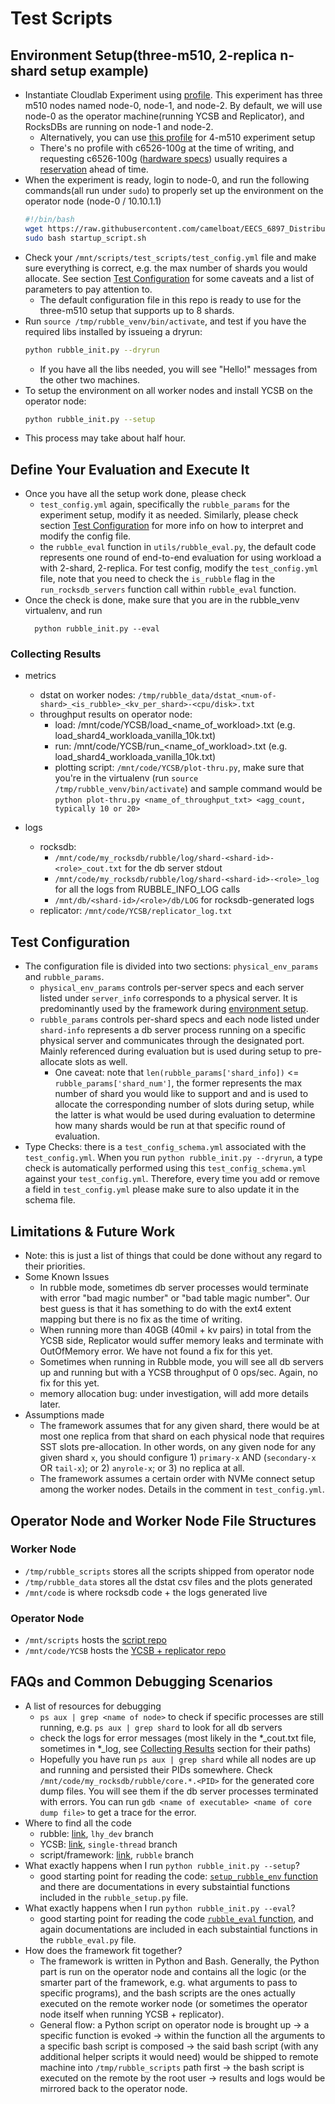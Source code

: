 # Test Scripts

## Environment Setup(three-m510, 2-replica n-shard setup example)

- Instantiate Cloudlab Experiment using [profile](https://www.cloudlab.us/manage_profile.php?action=edit&uuid=4bfc3b7b-b3f4-11eb-b1eb-e4434b2381fc). This experiment has three m510 nodes named node-0, node-1, and node-2. By default, we will use node-0 as the operator machine(running YCSB and Replicator), and RocksDBs are running on node-1 and node-2.
  - Alternatively, you can use [this profile](https://www.cloudlab.us/show-profile.php?uuid=ccd6c2b3-dace-11eb-8fd9-e4434b2381fc) for 4-m510 experiment setup
  - There's no profile with c6526-100g at the time of writing, and requesting c6526-100g ([hardware specs](https://docs.cloudlab.us/hardware.html)) usually requires a [reservation](https://www.cloudlab.us/resgroup.php) ahead of time.
- When the experiment is ready, login to node-0, and run the following commands(all run under `sudo`) to properly set up the environment on the operator node (node-0 / 10.10.1.1)
	```bash
	#!/bin/bash
	wget https://raw.githubusercontent.com/camelboat/EECS_6897_Distributed_Storage_System_Project_Scripts/rubble/test_scripts/startup_script.sh
	sudo bash startup_script.sh
	```
- Check your `/mnt/scripts/test_scripts/test_config.yml` file and make sure everything is correct, e.g. the max number of shards you would allocate. See section [Test Configuration](#test-configuration) for some caveats and a list of parameters to pay attention to.
  - The default configuration file in this repo is ready to use for the three-m510 setup that supports up to 8 shards.
- Run
`source /tmp/rubble_venv/bin/activate`, and test if you have the required libs installed by issueing a dryrun:
	```bash
	python rubble_init.py --dryrun
	```
  - If you have all the libs needed, you will see "Hello!" messages from the other two machines.
- To setup the environment on all worker nodes and install YCSB on the operator node:
	```bash
	python rubble_init.py --setup
	```
- This process may take about half hour.

## Define Your Evaluation and Execute It
- Once you have all the setup work done, please check
  - `test_config.yml` again, specifically the `rubble_params` for the experiment setup, modify it as needed. Similarly, please check section [Test Configuration](#test-configuration) for more info on how to interpret and modify the config file.
  - the `rubble_eval` function in `utils/rubble_eval.py`, the default code represents one
		round of end-to-end evaluation for using workload a with 2-shard, 2-replica. For test config, modify the `test_config.yml` file, note that you need to check the `is_rubble`
		flag in the `run_rocksdb_servers` function call within `rubble_eval` function.
- Once the check is done, make sure that you are in the rubble_venv virtualenv, and run
  ```
	python rubble_init.py --eval
	```
### Collecting Results
- metrics
	- dstat on worker nodes: `/tmp/rubble_data/dstat_<num-of-shard>_<is_rubble>_<kv_per_shard>-<cpu/disk>.txt` 
	- throughput results on operator node:
		- load: /mnt/code/YCSB/load_\<name_of_workload\>.txt (e.g. load_shard4_workloada_vanilla_10k.txt)
		- run: /mnt/code/YCSB/run_\<name_of_workload\>.txt (e.g. load_shard4_workloada_vanilla_10k.txt)
		- plotting script: `/mnt/code/YCSB/plot-thru.py`, make sure that you're in the virtualenv (run `source /tmp/rubble_venv/bin/activate`) and sample command would be `python plot-thru.py <name_of_throughput_txt> <agg_count, typically 10 or 20>`

- logs
	- rocksdb:
		- `/mnt/code/my_rocksdb/rubble/log/shard-<shard-id>-<role>_cout.txt` for the db server stdout
		- `/mnt/code/my_rocksdb/rubble/log/shard-<shard-id>-<role>_log` for all the logs from RUBBLE_INFO_LOG calls
		- `/mnt/db/<shard-id>/<role>/db/LOG` for rocksdb-generated logs
  - replicator: `/mnt/code/YCSB/replicator_log.txt`


## Test Configuration
- The configuration file is divided into two sections: `physical_env_params` and `rubble_params`.
	- `physical_env_params` controls per-server specs and each server listed under `server_info` corresponds to a physical server. It is predominantly used by the framework during [environment setup](#environment-setupthree-m510-2-replica-n-shard-setup-example).
	- `rubble_params` controls per-shard specs and each node listed under `shard-info` represents a db server process running on a specific physical server and communicates through the designated port. Mainly referenced during evaluation but is used during setup to pre-allocate slots as well.
		- One caveat: note that `len(rubble_params['shard_info])` <= `rubble_params['shard_num']`, the former represents the max number of shard you would like to support and and is used to allocate the corresponding number of slots during setup, while the latter is what would be used during evaluation to determine how many shards would be run at that specific round of evaluation.
- Type Checks: there is a `test_config_schema.yml` associated with the `test_config.yml`. When you run `python rubble_init.py --dryrun`, a type check is automatically performed using this `test_config_schema.yml` against your `test_config.yml`. Therefore, every time you add or remove a field in `test_config.yml` please make sure to also update it in the schema file.

## Limitations & Future Work
- Note: this is just a list of things that could be done without any regard to their priorities.
- Some Known Issues
  - In rubble mode, sometimes db server processes would terminate with error "bad magic number" or "bad table magic number". Our best guess is that it has something to do with the ext4 extent mapping but there is no fix as the time of writing.
  - When running more than 40GB (40mil + kv pairs) in total from the YCSB side, Replicator would suffer memory leaks and terminate with OutOfMemory error. We have not found a fix for this yet.
  - Sometimes when running in Rubble mode, you will see all db servers up and running but with a YCSB throughput of 0 ops/sec. Again, no fix for this yet.
  - memory allocation bug: under investigation, will add more details later.
- Assumptions made
  - The framework assumes that for any given shard, there would be at most one replica from that shard on each physical node that requires SST slots pre-allocation. In other words, on any given node for any given shard `x`, you should configure 1) `primary-x` AND (`secondary-x` OR `tail-x`); or 2) `anyrole-x`; or 3) no replica at all.
  - The framework assumes a certain order with NVMe connect setup among the worker nodes. Details in the comment in `test_config.yml`.
  

## Operator Node and Worker Node File Structures
### Worker Node
- `/tmp/rubble_scripts` stores all the scripts shipped from operator node
- `/tmp/rubble_data` stores all the dstat csv files and the plots generated
- `/mnt/code` is where rocksdb code + the logs generated live
### Operator Node
- `/mnt/scripts` hosts the [script repo](https://github.com/camelboat/EECS_6897_Distributed_Storage_System_Project_Scripts/tree/rubble)
- `/mnt/code/YCSB` hosts the [YCSB + replicator repo](https://github.com/cc4351/YCSB/tree/single-thread)

## FAQs and Common Debugging Scenarios
- A list of resources for debugging
	- `ps aux | grep <name of node>` to check if specific processes are still running, e.g. `ps aux | grep shard` to look for all db servers
	- check the logs for error messages (most likely in the *_cout.txt file, sometimes in *_log, see [Collecting Results](#collecting-results) section for their paths)
	- Hopefully you have run `ps aux | grep shard` while all nodes are up and running and persisted their PIDs somewhere. Check `/mnt/code/my_rocksdb/rubble/core.*.<PID>` for the generated core dump files. You will see them if the db server processes terminated with errors. You can run `gdb <name of executable> <name of core dump file>` to get a trace for the error.
- Where to find all the code
	- rubble: [link](https://github.com/camelboat/my_rocksdb/tree/lhy_dev), `lhy_dev` branch
	- YCSB: [link](https://github.com/cc4351/YCSB/tree/single-thread), `single-thread` branch
	- script/framework: [link](https://github.com/camelboat/EECS_6897_Distributed_Storage_System_Project_Scripts/tree/rubble), `rubble` branch
- What exactly happens when I run `python rubble_init.py --setup`?
	- good starting point for reading the code: [`setup_rubble_env` function](https://github.com/camelboat/EECS_6897_Distributed_Storage_System_Project_Scripts/blob/5f8ea676b2bafdceb88bef4f99f080f9382062e2/test_scripts/utils/rubble_setup.py#L242) and there are documentations in every substaintial functions included in the `rubble_setup.py` file.
- What exactly happens when I run `python rubble_init.py --eval`?
	- good starting point for reading the code [`rubble_eval` function](https://github.com/camelboat/EECS_6897_Distributed_Storage_System_Project_Scripts/blob/5f8ea676b2bafdceb88bef4f99f080f9382062e2/test_scripts/utils/rubble_eval.py#L270), and again documentations are included in each substaintial functions in the `rubble_eval.py` file.
- How does the framework fit together?
	- The framework is written in Python and Bash. Generally, the Python part is run on the operator node and contains all the logic (or the smarter part of the framework, e.g. what arguments to pass to specific programs), and the bash scripts are the ones actually executed on the remote worker node (or sometimes the operator node itself when running YCSB + replicator).
	- General flow: a Python script on operator node is brought up -> a specific function is evoked -> within the function all the arguments to a specific bash script is composed -> the said bash script (with any additional helper scripts it would need) would be shipped to remote machine into `/tmp/rubble_scripts` path first -> the bash script is executed on the remote by the root user -> results and logs would be mirrored back to the operator node.

